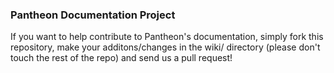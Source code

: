 ### Pantheon Documentation Project

If you want to help contribute to Pantheon's documentation, simply fork this repository, make your additons/changes in the wiki/ directory (please don't touch the rest of the repo) and send us a pull request!
